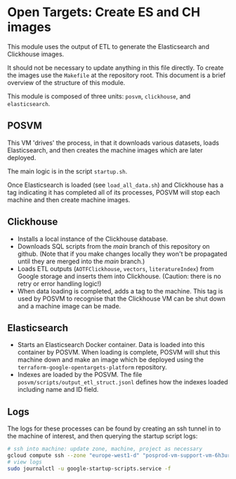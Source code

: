 # Open Targets: Create ES and CH images

This module uses the output of ETL to generate the Elasticsearch and Clickhouse images.

It should not be necessary to update anything in this file directly. To create the images use the `Makefile` at the repository root. This document is a brief overview of the structure of this module.

This module is composed of three units: `posvm`, `clickhouse`, and `elasticsearch`.

## POSVM

This VM 'drives' the process, in that it downloads various datasets, loads Elasticsearch, and then creates the machine images which are later deployed.

The main logic is in the script `startup.sh`.

Once Elasticsearch is loaded (see `load_all_data.sh`) and Clickhouse has a tag indicating it has completed all of its processes, POSVM will stop each machine and then create machine images.

## Clickhouse

- Installs a local instance of the Clickhouse database.
- Downloads SQL scripts from the _main_ branch of this repository on github. (Note that if you make changes locally they won't be propagated until they are merged into the _main_ branch.)
- Loads ETL outputs (`AOTFClickhouse`, `vectors`, `literatureIndex`) from Google storage and inserts them into Clickhouse. (Caution: there is no retry or error handling logic!)
- When data loading is completed, adds a tag to the machine. This tag is used by POSVM to recognise that the Clickhouse VM can be shut down and a machine image can be made.

## Elasticsearch

- Starts an Elasticsearch Docker container. Data is loaded into this container by POSVM. When loading is complete, POSVM will shut this machine down and make an image which be deployed using the `terraform-google-opentargets-platform` repository.
- Indexes are loaded by the POSVM. The file `posvm/scripts/output_etl_struct.jsonl` defines how the indexes loaded including name and ID field.

## Logs

The logs for these processes can be found by creating an ssh tunnel in to the machine of interest, and then querying the startup script logs:

```bash
# ssh into machine: update zone, machine, project as necessary
gcloud compute ssh --zone "europe-west1-d" "posprod-vm-support-vm-6h3ur4de"  --project "open-targets-eu-dev"
# view logs
sudo journalctl -u google-startup-scripts.service -f
```
